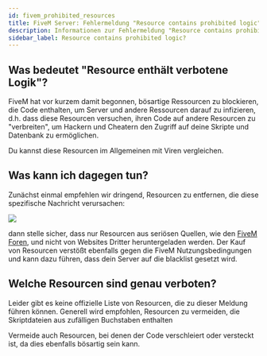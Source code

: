 ```yaml
---
id: fivem_prohibited_resources
title: FiveM Server: Fehlermeldung "Resource contains prohibited logic"?
description: Informationen zur Fehlermeldung "Resource contains prohibited logic" bei FiveM-Server - ZAP-Hosting.com Dokumentationen
sidebar_label: Resource contains prohibited logic?
---
```


## Was bedeutet "Resource enthält verbotene Logik"?

FiveM hat vor kurzem damit begonnen, bösartige Ressourcen zu blockieren, die Code enthalten, um Server und andere Ressourcen darauf zu infizieren, d.h. dass diese Resourcen versuchen, ihren Code auf andere Resourcen zu "verbreiten", um Hackern und Cheatern den Zugriff auf deine Skripte und Datenbank zu ermöglichen.


Du kannst diese Resourcen im Allgemeinen mit Viren vergleichen.


## Was kann ich dagegen tun?

Zunächst einmal empfehlen wir dringend, Resourcen zu entfernen, die diese spezifische Nachricht verursachen:

![](https://screensaver01.zap-hosting.com/index.php/s/qWGfnyXfxcEE3MJ/preview)


dann stelle sicher, dass nur Resourcen aus seriösen Quellen, wie den [FiveM Foren](https://forum.cfx.re/), und nicht von Websites Dritter heruntergeladen werden. Der Kauf von Resourcen verstößt ebenfalls gegen die FiveM Nutzungsbedingungen und kann dazu führen, dass dein Server auf die blacklist gesetzt wird.




## Welche Resourcen sind genau verboten?

Leider gibt es keine offizielle Liste von Resourcen, die zu dieser Meldung führen können. Generell wird empfohlen, Resourcen zu vermeiden, die Skriptdateien aus zufälligen Buchstaben enthalten

Vermeide auch Resourcen, bei denen der Code verschleiert oder versteckt ist, da dies ebenfalls bösartig sein kann.
